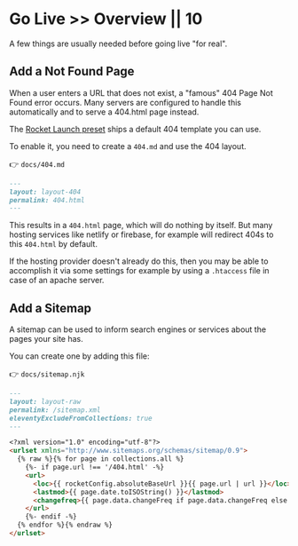 # Go Live >> Overview || 10

A few things are usually needed before going live "for real".

## Add a Not Found Page

When a user enters a URL that does not exist, a "famous" 404 Page Not Found error occurs.
Many servers are configured to handle this automatically and to serve a 404.html page instead.

The [Rocket Launch preset](../../docs/presets/launch.md) ships a default 404 template you can use.

To enable it, you need to create a `404.md` and use the 404 layout.

👉 `docs/404.md`

```markdown copy
---
layout: layout-404
permalink: 404.html
---
```

This results in a `404.html` page, which will do nothing by itself. But many hosting services like netlify or firebase, for example will redirect 404s to this `404.html` by default.

If the hosting provider doesn't already do this, then you may be able to accomplish it via some settings for example by using a `.htaccess` file in case of an apache server.

## Add a Sitemap

A sitemap can be used to inform search engines or services about the pages your site has.

You can create one by adding this file:

👉 `docs/sitemap.njk`

```markdown copy
---
layout: layout-raw
permalink: /sitemap.xml
eleventyExcludeFromCollections: true
---

<?xml version="1.0" encoding="utf-8"?>
<urlset xmlns="http://www.sitemaps.org/schemas/sitemap/0.9">
  {% raw %}{% for page in collections.all %}
    {%- if page.url !== '/404.html' -%}
    <url>
      <loc>{{ rocketConfig.absoluteBaseUrl }}{{ page.url | url }}</loc>
      <lastmod>{{ page.date.toISOString() }}</lastmod>
      <changefreq>{{ page.data.changeFreq if page.data.changeFreq else "monthly" }}</changefreq>
    </url>
    {%- endif -%}
  {% endfor %}{% endraw %}
</urlset>
```
